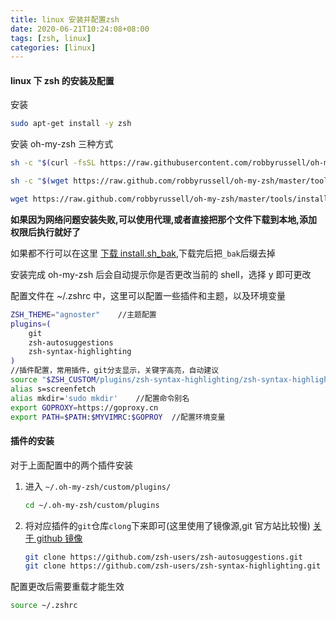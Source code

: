 ```yaml
---
title: linux 安装并配置zsh
date: 2020-06-21T10:24:08+08:00
tags: [zsh, linux]
categories: [linux]
---
```


#### linux 下 zsh 的安装及配置

安装

```bash
sudo apt-get install -y zsh
```

安装 oh-my-zsh 三种方式

```bash
sh -c "$(curl -fsSL https://raw.githubusercontent.com/robbyrussell/oh-my-zsh/master/tools/install.sh)"

sh -c "$(wget https://raw.github.com/robbyrussell/oh-my-zsh/master/tools/install.sh -O -)"

wget https://raw.github.com/robbyrussell/oh-my-zsh/master/tools/install.sh -O - | sh
```

**如果因为网络问题安装失败,可以使用代理,或者直接把那个文件下载到本地,添加权限后执行就好了**

如果都不行可以在这里 [下载 install.sh_bak](https://blog.caoayu.top/file/install.sh_bak),下载完后把`_bak`后缀去掉

安装完成 oh-my-zsh 后会自动提示你是否更改当前的 shell，选择 y 即可更改

配置文件在 ~/.zshrc 中，这里可以配置一些插件和主题，以及环境变量

```bash
ZSH_THEME="agnoster"  	//主题配置
plugins=(
	git
	zsh-autosuggestions
	zsh-syntax-highlighting
)
//插件配置，常用插件，git分支显示，关键字高亮，自动建议
source "$ZSH_CUSTOM/plugins/zsh-syntax-highlighting/zsh-syntax-highlighting.zsh"
alias s=screenfetch
alias mkdir='sudo mkdir' 	//配置命令别名
export GOPROXY=https://goproxy.cn
export PATH=$PATH:$MYVIMRC:$GOPROY 	//配置环境变量
```

#### 插件的安装

对于上面配置中的两个插件安装

1. 进入 `~/.oh-my-zsh/custom/plugins/`

   ```zsh
   cd ~/.oh-my-zsh/custom/plugins
   ```

2. 将对应插件的`git`仓库`clong`下来即可(这里使用了镜像源,git 官方站比较慢) [关于 github 镜像](https://blog.caoayu.top/post/github-fast/)

   ```zsh
   git clone https://github.com/zsh-users/zsh-autosuggestions.git
   git clone https://github.com/zsh-users/zsh-syntax-highlighting.git
   ```

配置更改后需要重载才能生效

```bash
source ~/.zshrc
```
